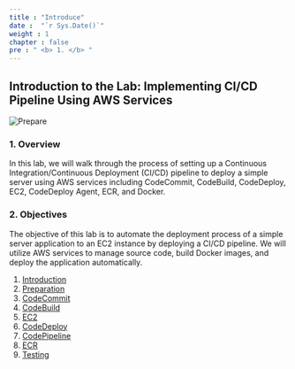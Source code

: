 ```yaml
---
title : "Introduce"
date :  "`r Sys.Date()`" 
weight : 1
chapter : false
pre : " <b> 1. </b> "
---
```


## Introduction to the Lab: Implementing CI/CD Pipeline Using AWS Services

![Prepare](/aws-fcj-workshop-001/1-Prepare/8.png)

### 1. Overview

In this lab, we will walk through the process of setting up a Continuous Integration/Continuous Deployment (CI/CD) pipeline to deploy a simple server using AWS services including CodeCommit, CodeBuild, CodeDeploy, EC2, CodeDeploy Agent, ECR, and Docker.

### 2. Objectives

The objective of this lab is to automate the deployment process of a simple server application to an EC2 instance by deploying a CI/CD pipeline. We will utilize AWS services to manage source code, build Docker images, and deploy the application automatically.

1. [Introduction](1-introduce/)
2. [Preparation](2-prepare/)
3. [CodeCommit](3-codecommit/)
4. [CodeBuild](4-codebuild/)
5. [EC2](5-ec2/)
6. [CodeDeploy](6-codedeploy/)
7. [CodePipeline](7-codepipeline/)
8. [ECR](8-ecr/)
9. [Testing](9-test/)
